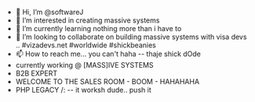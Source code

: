 - 👋 Hi, I’m @softwareJ
- 👀 I’m interested in creating massive systems
- 🌱 I’m currently learning nothing more than i have to
- 💞️ I’m looking to collaborate on building massive systems with visa devs .. #vizadevs.net #worldwide #shickbeanies
- 📫 How to reach me... you can't haha -- thaje shick dOde
- currently working @ [MASS]IVE SYSTEMS
- B2B EXPERT
- WELCOME TO THE SALES ROOM - BOOM - HAHAHAHA
- PHP LEGACY /: -- it worksh dude.. push it
<!---
softwareJ/softwareJ is a ✨ special ✨ repository because its `README.md` (this file) appears on your GitHub profile.
You can click the Preview link to take a look at your changes.
--->
